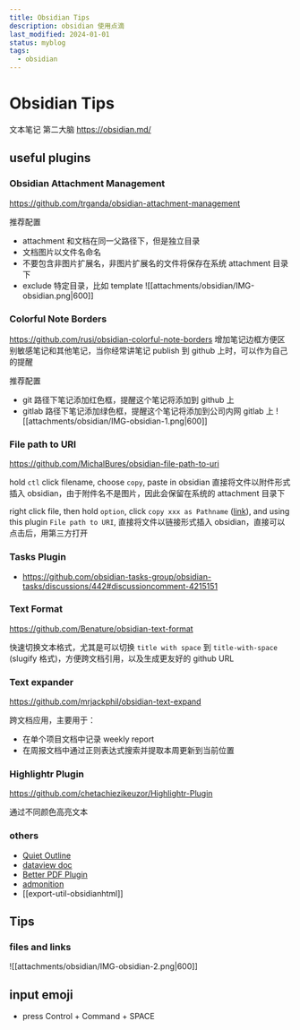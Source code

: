```yaml
---
title: Obsidian Tips
description: obsidian 使用点滴
last_modified: 2024-01-01
status: myblog
tags:
  - obsidian
---
```


# Obsidian Tips
文本笔记 第二大脑
https://obsidian.md/

## useful plugins
### Obsidian Attachment Management
https://github.com/trganda/obsidian-attachment-management

推荐配置
- attachment 和文档在同一父路径下，但是独立目录
- 文档图片以文件名命名
- 不要包含非图片扩展名，非图片扩展名的文件将保存在系统 attachment 目录下
- exclude 特定目录，比如 template
![[attachments/obsidian/IMG-obsidian.png|600]]

### Colorful Note Borders
https://github.com/rusi/obsidian-colorful-note-borders
增加笔记边框方便区别敏感笔记和其他笔记，当你经常讲笔记 publish 到 github 上时，可以作为自己的提醒

推荐配置
- git 路径下笔记添加红色框，提醒这个笔记将添加到 github 上
- gitlab 路径下笔记添加绿色框，提醒这个笔记将添加到公司内网 gitlab 上
![[attachments/obsidian/IMG-obsidian-1.png|600]]

### File path to URI
https://github.com/MichalBures/obsidian-file-path-to-uri

hold `ctl` click filename, choose `copy`, paste in obsidian
直接将文件以附件形式插入 obsidian，由于附件名不是图片，因此会保留在系统的 attachment 目录下

right click file, then hold `option`, click `copy xxx as Pathname` ([link](https://technastic.com/copy-file-path-mac/)), and using this plugin `File path to URI`, 
直接将文件以链接形式插入 obsidian，直接可以点击后，用第三方打开

### Tasks Plugin
- https://github.com/obsidian-tasks-group/obsidian-tasks/discussions/442#discussioncomment-4215151

### Text Format
https://github.com/Benature/obsidian-text-format

快速切换文本格式，尤其是可以切换 `title with space` 到 `title-with-space` (slugify 格式)，方便跨文档引用，以及生成更友好的 github URL

### Text expander
https://github.com/mrjackphil/obsidian-text-expand

跨文档应用，主要用于：
- 在单个项目文档中记录 weekly report
- 在周报文档中通过正则表达式搜索并提取本周更新到当前位置

### Highlightr Plugin
https://github.com/chetachiezikeuzor/Highlightr-Plugin

通过不同颜色高亮文本

### others 
- [Quiet Outline](https://github.com/guopenghui/obsidian-quiet-outline)
- [dataview doc](https://blacksmithgu.github.io/obsidian-dataview/)
- [Better PDF Plugin](https://github.com/MSzturc/obsidian-better-pdf-plugin/)
- [admonition](https://github.com/valentine195/obsidian-admonition)
- [[export-util-obsidianhtml]]


## Tips
### files and links
![[attachments/obsidian/IMG-obsidian-2.png|600]]


## input emoji
- press Control + Command + SPACE





